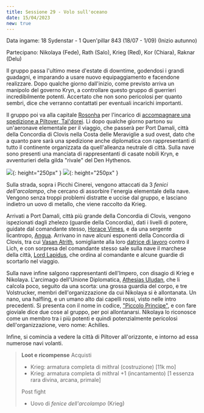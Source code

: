 ```yaml
---
title: Sessione 29 - Volo sull'oceano
date: 15/04/2023
new: true
---
```


Data ingame: 18 Sydenstar - 1 Quen'pillar 843 (18/07 - 1/09) (Inizio autunno)

Partecipano: Nikolaya (Fede), Rath (Salo), Krieg (Red), Kor (Chiara), Raknar (Delu)

Il gruppo passa l'ultimo mese d'estate di downtime, godendosi i grandi guadagni, e imparando a usare nuovo equipaggiamento e facendone realizzare. Dopo qualche giorno dall'inizio, come previsto arriva un manipolo del governo Kryn, a controllare questo gruppo di guerrieri incredibilmente potenti. Accertato che non sono pericolosi per quanto sembri, dice che verranno contattati per eventuali incarichi importanti.

Il gruppo poi va alla capitale [Rosonha](/xho/luoghi#rosonha) per l'incarico di [accompagnare una spedizione a Piltover, Tal'dorei](/xho/quest#volo-a-piltover-tal-dorei). Lì dopo qualche giorno partono su un'aeronave elementale per il viaggio, che passerà per Port Damali, città della Concordia di Clovis nella Costa delle Meraviglie a sud ovest, dato che a quanto pare sarà una spedizione anche diplomatica con rappresentanti di tutto il continente organizzata da quell'alleanza neutrale di città. Sulla nave sono presenti una manciata di rappresentanti di casate nobili Kryn, e avventurieri della gilda "rivale" del Den Hythenos.

![](https://keith-baker.com/wp-content/uploads/2021/03/airship.png){: height="250px" } ![](https://i.imgur.com/knfH6OS.jpg){: height="250px" }

Sulla strada, sopra i Picchi Cinerei, vengono attaccati da 3 *fenici dell'arcolampo*, che cercano di assorbire l'energia elementale della nave. Vengono senza troppi problemi distratte e uccise dal gruppo, e lasciano indietro un uovo di metallo, che viene raccolto da Krieg.

Arrivati a Port Damali, città più grande della Concordia di Clovis, vengono ispezionati dagli zhelezo (guardie della Concordia), dati i livelli di potere, guidate dal comandante stesso, [Horace Vimes](/xho/npc/clovis#comandante-sir-ecc-horace-vimes), e da una sergente licantropo, [Angua](/xho/npc/clovis#sergente-angua-lorelei). Arrivano in nave alcuni esponenti della Concordia di Clovis, tra cui [Vasan Atrith](/xho/npc/clovis#marchese-vasan-atrith), somigliante alla loro [datrice di lavoro](/xho/npc/clovis#hwyn-atrith) contro il Lich, e con sorpresa del comandante stesso sale sulla nave il marchese della città, [Lord Lapidus](/xho/npc/clovis#marchese-havelock-lapidus), che ordina al comandante e alcune guardie di scortarlo nel viaggio.

Sulla nave infine salgono rappresentanti dell'Impero, con disagio di Krieg e Nikolaya. L'arcimago dell'Unione Diplomatica, [Athesias Uludan](/xho/npc/dwendalian#athesias-uludan-arcimago-dellunione-diplomatica), che li calcola poco, seguito da una scorta: una grossa guardia del corpo, e tre Volstrucker, membri dell'organizzazione da cui Nikolaya si è allontanata. Un nano, una halfling, e un umano alto dai capelli rossi, visto nelle intro precedenti. Si presenta con il nome in codice, ["Piccolo Principe"](/xho/npc/dwendalian#achilles-piccolo-principe), e con fare gioviale dice due cose al gruppo, per poi allontanarsi. Nikolaya lo riconosce come un membro tra i più potenti e quindi potenzialmente pericolosi dell'organizzazione, vero nome: Achilles.


<div style="width: 200px; background-image: url('https://i.imgur.com/OuNs0Cc.jpg'); background-position: top 0% right 50%; background-size: 200%; float: none;" class="portrait"> <a href="https://i.imgur.com/OuNs0Cc.jpg" class="fill-div"></a></div>

Infine, si comincia a vedere la città di Piltover all'orizzonte, e intorno ad essa numerose navi volanti.

> **Loot e ricompense**
> Acquisti
> - Krieg: armatura completa di mithral (costruzione) [11k mo]
> - Krieg: armatura completa di mithral +1 (incantamento) [1 essenza rara divina, arcana, primale]
>
> Post fight
> - Uovo di *fenice dell'arcolampo* (Krieg)